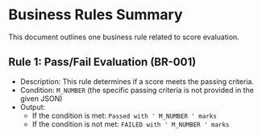 # Business Rules Summary
This document outlines one business rule related to score evaluation.
## Rule 1: Pass/Fail Evaluation (BR-001)
* Description: This rule determines if a score meets the passing criteria.
* Condition: `M_NUMBER` (the specific passing criteria is not provided in the given JSON)
* Output:
	* If the condition is met: `Passed with ' M_NUMBER ' marks`
	* If the condition is not met: `FAILED with ' M_NUMBER ' marks`